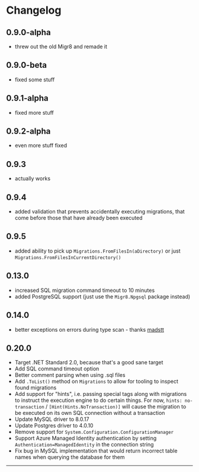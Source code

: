 # Changelog

## 0.9.0-alpha
* threw out the old Migr8 and remade it

## 0.9.0-beta
* fixed some stuff

## 0.9.1-alpha 
* fixed more stuff

## 0.9.2-alpha
* even more stuff fixed

## 0.9.3
* actually works

## 0.9.4
* added validation that prevents accidentally executing migrations, that come before those that have already been executed

## 0.9.5
* added ability to pick up `Migrations.FromFilesIn(aDirectory)` or just `Migrations.FromFilesInCurrentDirectory()`

## 0.13.0
* increased SQL migration command timeout to 10 minutes
* added PostgreSQL support (just use the `Migr8.Npgsql` package instead)

## 0.14.0
* better exceptions on errors during type scan - thanks [madstt]

## 0.20.0

* Target .NET Standard 2.0, because that's a good sane target
* Add SQL command timeout option
* Better comment parsing when using .sql files
* Add `.ToList()` method on `Migrations` to allow for tooling to inspect found migrations
* Add support for "hints", i.e. passing special tags along with migrations to instruct the execution engine to do certain things. For now, `hints: no-transaction` / `[Hint(Hints.NoTransaction)]` will cause the migration to be executed on its own SQL connection without a transaction
* Update MySQL driver to 8.0.17
* Update Postgres driver to 4.0.10
* Remove support for `System.Configuration.ConfigurationManager`
* Support Azure Managed Identity authentication by setting `Authentication=ManagedIdentity` in the connection string
* Fix bug in MySQL implementation that would return incorrect table names when querying the database for them

---

[madstt]: https://github.com/madstt